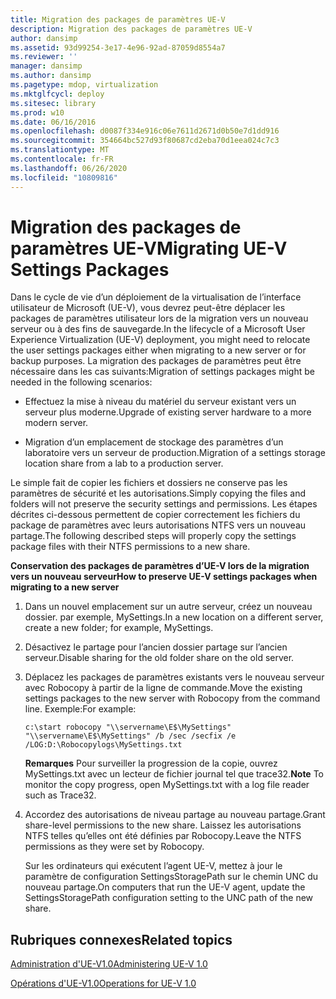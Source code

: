 ```yaml
---
title: Migration des packages de paramètres UE-V
description: Migration des packages de paramètres UE-V
author: dansimp
ms.assetid: 93d99254-3e17-4e96-92ad-87059d8554a7
ms.reviewer: ''
manager: dansimp
ms.author: dansimp
ms.pagetype: mdop, virtualization
ms.mktglfcycl: deploy
ms.sitesec: library
ms.prod: w10
ms.date: 06/16/2016
ms.openlocfilehash: d0087f334e916c06e7611d2671d0b50e7d1dd916
ms.sourcegitcommit: 354664bc527d93f80687cd2eba70d1eea024c7c3
ms.translationtype: MT
ms.contentlocale: fr-FR
ms.lasthandoff: 06/26/2020
ms.locfileid: "10809816"
---
```

# <span data-ttu-id="8e9eb-103">Migration des packages de paramètres UE-V</span><span class="sxs-lookup"><span data-stu-id="8e9eb-103">Migrating UE-V Settings Packages</span></span>


<span data-ttu-id="8e9eb-104">Dans le cycle de vie d’un déploiement de la virtualisation de l’interface utilisateur de Microsoft (UE-V), vous devrez peut-être déplacer les packages de paramètres utilisateur lors de la migration vers un nouveau serveur ou à des fins de sauvegarde.</span><span class="sxs-lookup"><span data-stu-id="8e9eb-104">In the lifecycle of a Microsoft User Experience Virtualization (UE-V) deployment, you might need to relocate the user settings packages either when migrating to a new server or for backup purposes.</span></span> <span data-ttu-id="8e9eb-105">La migration des packages de paramètres peut être nécessaire dans les cas suivants:</span><span class="sxs-lookup"><span data-stu-id="8e9eb-105">Migration of settings packages might be needed in the following scenarios:</span></span>

-   <span data-ttu-id="8e9eb-106">Effectuez la mise à niveau du matériel du serveur existant vers un serveur plus moderne.</span><span class="sxs-lookup"><span data-stu-id="8e9eb-106">Upgrade of existing server hardware to a more modern server.</span></span>

-   <span data-ttu-id="8e9eb-107">Migration d’un emplacement de stockage des paramètres d’un laboratoire vers un serveur de production.</span><span class="sxs-lookup"><span data-stu-id="8e9eb-107">Migration of a settings storage location share from a lab to a production server.</span></span>

<span data-ttu-id="8e9eb-108">Le simple fait de copier les fichiers et dossiers ne conserve pas les paramètres de sécurité et les autorisations.</span><span class="sxs-lookup"><span data-stu-id="8e9eb-108">Simply copying the files and folders will not preserve the security settings and permissions.</span></span> <span data-ttu-id="8e9eb-109">Les étapes décrites ci-dessous permettent de copier correctement les fichiers du package de paramètres avec leurs autorisations NTFS vers un nouveau partage.</span><span class="sxs-lookup"><span data-stu-id="8e9eb-109">The following described steps will properly copy the settings package files with their NTFS permissions to a new share.</span></span>

**<span data-ttu-id="8e9eb-110">Conservation des packages de paramètres d’UE-V lors de la migration vers un nouveau serveur</span><span class="sxs-lookup"><span data-stu-id="8e9eb-110">How to preserve UE-V settings packages when migrating to a new server</span></span>**

1.  <span data-ttu-id="8e9eb-111">Dans un nouvel emplacement sur un autre serveur, créez un nouveau dossier. par exemple, MySettings.</span><span class="sxs-lookup"><span data-stu-id="8e9eb-111">In a new location on a different server, create a new folder; for example, MySettings.</span></span>

2.  <span data-ttu-id="8e9eb-112">Désactivez le partage pour l’ancien dossier partage sur l’ancien serveur.</span><span class="sxs-lookup"><span data-stu-id="8e9eb-112">Disable sharing for the old folder share on the old server.</span></span>

3.  <span data-ttu-id="8e9eb-113">Déplacez les packages de paramètres existants vers le nouveau serveur avec Robocopy à partir de la ligne de commande.</span><span class="sxs-lookup"><span data-stu-id="8e9eb-113">Move the existing settings packages to the new server with Robocopy from the command line.</span></span> <span data-ttu-id="8e9eb-114">Exemple:</span><span class="sxs-lookup"><span data-stu-id="8e9eb-114">For example:</span></span>

    ``` syntax
    c:\start robocopy "\\servername\E$\MySettings" "\\servername\E$\MySettings" /b /sec /secfix /e /LOG:D:\Robocopylogs\MySettings.txt
    ```

    <span data-ttu-id="8e9eb-115">**Remarques**  Pour surveiller la progression de la copie, ouvrez MySettings.txt avec un lecteur de fichier journal tel que trace32.</span><span class="sxs-lookup"><span data-stu-id="8e9eb-115">**Note** To monitor the copy progress, open MySettings.txt with a log file reader such as Trace32.</span></span>

     

4.  <span data-ttu-id="8e9eb-116">Accordez des autorisations de niveau partage au nouveau partage.</span><span class="sxs-lookup"><span data-stu-id="8e9eb-116">Grant share-level permissions to the new share.</span></span> <span data-ttu-id="8e9eb-117">Laissez les autorisations NTFS telles qu’elles ont été définies par Robocopy.</span><span class="sxs-lookup"><span data-stu-id="8e9eb-117">Leave the NTFS permissions as they were set by Robocopy.</span></span>

    <span data-ttu-id="8e9eb-118">Sur les ordinateurs qui exécutent l’agent UE-V, mettez à jour le paramètre de configuration SettingsStoragePath sur le chemin UNC du nouveau partage.</span><span class="sxs-lookup"><span data-stu-id="8e9eb-118">On computers that run the UE-V agent, update the SettingsStoragePath configuration setting to the UNC path of the new share.</span></span>

## <span data-ttu-id="8e9eb-119">Rubriques connexes</span><span class="sxs-lookup"><span data-stu-id="8e9eb-119">Related topics</span></span>


[<span data-ttu-id="8e9eb-120">Administration d'UE-V1.0</span><span class="sxs-lookup"><span data-stu-id="8e9eb-120">Administering UE-V 1.0</span></span>](administering-ue-v-10.md)

[<span data-ttu-id="8e9eb-121">Opérations d'UE-V1.0</span><span class="sxs-lookup"><span data-stu-id="8e9eb-121">Operations for UE-V 1.0</span></span>](operations-for-ue-v-10.md)

 

 





